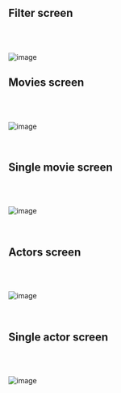 <h2>Filter screen</h2>
<br><br>

![image](https://user-images.githubusercontent.com/53167193/169672115-7ab2c03a-5a3c-4703-9025-1956d74634c2.png)

<h2>Movies screen</h2>
<br><br>

![image](https://user-images.githubusercontent.com/53167193/169672134-002960ac-5892-49e2-9f62-f4b8abcf8c13.png)

<br>

<h2>Single movie screen</h2>
<br><br>

![image](https://user-images.githubusercontent.com/53167193/169672140-bba1bf43-2f7e-4e19-90a0-46465e60355e.png)

<br>

<h2>Actors screen</h2>
<br><br>

![image](https://user-images.githubusercontent.com/53167193/169672160-c7feb55d-f4cb-4132-9c56-3f35f2747fb6.png)

<br>

<h2>Single actor screen</h2>
<br><br>

![image](https://user-images.githubusercontent.com/53167193/169672153-2efc8ba4-f8df-43dd-b42f-7a55bba56725.png)

<br>
